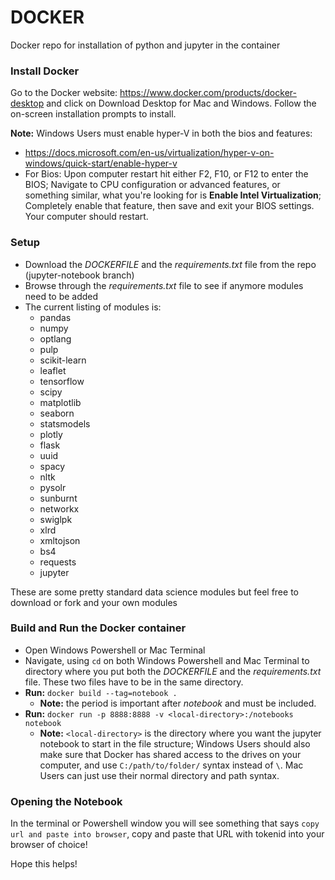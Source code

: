 # DOCKER
Docker repo for installation of python and jupyter in the container

### Install Docker
Go to the Docker website:  https://www.docker.com/products/docker-desktop and click on Download Desktop for Mac and Windows.  Follow the on-screen installation prompts to install.

**Note:**  Windows Users must enable hyper-V in both the bios and features:
- https://docs.microsoft.com/en-us/virtualization/hyper-v-on-windows/quick-start/enable-hyper-v
- For Bios:  Upon computer restart hit either F2, F10, or F12 to enter the BIOS; Navigate to CPU configuration or advanced features, or something similar, what you're looking for is **Enable Intel Virtualization**; Completely enable that feature, then save and exit your BIOS settings.  Your computer should restart.

### Setup
- Download the *DOCKERFILE* and the *requirements.txt* file from the repo (jupyter-notebook branch)
- Browse through the *requirements.txt* file to see if anymore modules need to be added
- The current listing of modules is:
    - pandas
    - numpy
    - optlang
    - pulp
    - scikit-learn
    - leaflet
    - tensorflow
    - scipy
    - matplotlib
    - seaborn
    - statsmodels
    - plotly
    - flask
    - uuid
    - spacy
    - nltk
    - pysolr
    - sunburnt
    - networkx
    - swiglpk
    - xlrd
    - xmltojson
    - bs4
    - requests
    - jupyter

These are some pretty standard data science modules but feel free to download or fork and your own modules
### Build and Run the Docker container
- Open Windows Powershell or Mac Terminal
- Navigate, using `cd` on both Windows Powershell and Mac Terminal to directory where you put both the *DOCKERFILE* and the *requirements.txt* file.  These two files have to be in the same directory.
- **Run:**  `docker build --tag=notebook .`
    - **Note:**  the period is important after *notebook* and must be included.
- **Run:**  `docker run -p 8888:8888 -v <local-directory>:/notebooks notebook`
    - **Note:**  `<local-directory>` is the directory where you want the jupyter notebook to start in the file structure; Windows Users should also make sure that Docker has shared access to the drives on your computer, and use `C:/path/to/folder/` syntax instead of `\`.  Mac Users can just use their normal directory and path syntax.

### Opening the Notebook
In the terminal or Powershell window you will see something that says `copy url and paste into browser`, copy and paste that URL with tokenid into your browser of choice!

Hope this helps!
